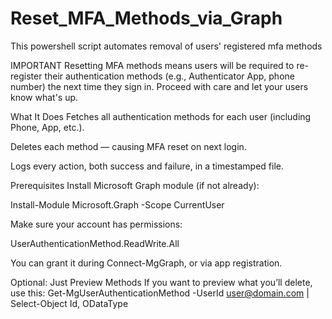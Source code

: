 # Reset_MFA_Methods_via_Graph
This powershell script automates removal of users' registered mfa methods

 IMPORTANT
Resetting MFA methods means users will be required to re-register their authentication methods (e.g., Authenticator App, phone number) the next time they sign in. Proceed with care and let your users know what's up.

What It Does
Fetches all authentication methods for each user (including Phone, App, etc.).

Deletes each method — causing MFA reset on next login.

Logs every action, both success and failure, in a timestamped file.

Prerequisites
Install Microsoft Graph module (if not already):

Install-Module Microsoft.Graph -Scope CurrentUser

Make sure your account has permissions:

UserAuthenticationMethod.ReadWrite.All

You can grant it during Connect-MgGraph, or via app registration.

Optional: Just Preview Methods
If you want to preview what you’ll delete, use this:
Get-MgUserAuthenticationMethod -UserId user@domain.com | Select-Object Id, ODataType
